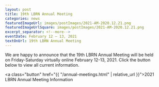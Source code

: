 ```yaml
--- 
layout: post
title: 19th LBRN Annual Meeting
categories: news
featuredImageUrl: images/postImages/2021-AM-2020.12.21.png
featuredImageUrlSquare: images/postImages/2021-AM-2020.12.21.png
excerpt_separator: <!--more-->
eventDate: February 12 — 13, 2021
textOnUrl: 19th LBRN Annual Meeting
--- 
```

<p>We are happy to announce that the 19th LBRN Annual Meeting will be held on Friday-Saturday virtually online February 12-13, 2021. <!--more-->Click the button below to view all current information.</p>
<p>

<a class="button" href="{{ "/annual-meetings.html" | relative_url }}">2021 LBRN Annual Meeting Information</a></p>